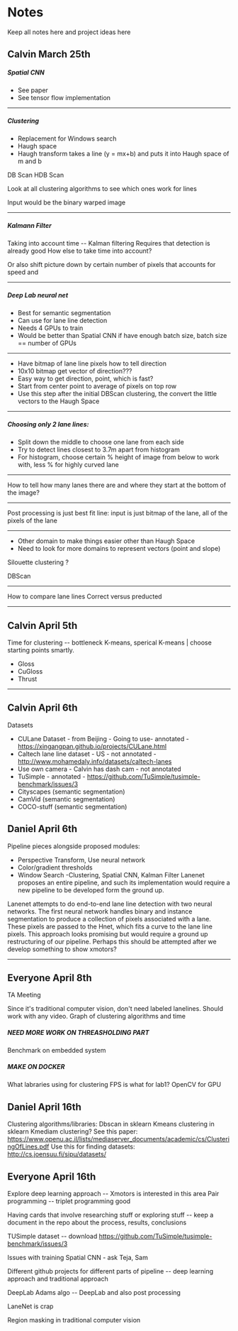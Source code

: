# Notes
Keep all notes here and project ideas here

## Calvin March 25th

##### Spatial CNN
* See paper
* See tensor flow implementation 	
	
------------------------------------------------------

##### Clustering

* Replacement for Windows search
* Haugh space
* Haugh transform takes a line (y = mx+b) and puts it into Haugh space of m and b

DB Scan
HDB Scan

Look at all clustering algorithms to see which ones work for lines

Input would be the binary warped image

------------------------------------------------------

##### Kalmann Filter 

Taking into account time -- Kalman filtering
	Requires that detection is already good
How else to take time into account?

Or also shift picture down by certain number of pixels that accounts for speed and 

------------------------------------------------------

##### Deep Lab neural net

* Best for semantic segmentation 
* Can use for lane line detection
* Needs 4 GPUs to train 
* Would be better than Spatial CNN if have enough batch size, batch size == number of GPUs

------------------------------------------------------

* Have bitmap of lane line pixels how to tell direction
* 10x10 bitmap get vector of direction???
* Easy way to get direction, point, which is fast?
* Start from center point to average of pixels on top row
* Use this step after the initial DBScan clustering, the convert the little vectors to the Haugh Space

------------------------------------------------------

##### Choosing only 2 lane lines:
* Split down the middle to choose one lane from each side
* Try to detect lines closest to 3.7m apart from histogram
* For histogram, choose certain % height of image from below to work with, less % for highly curved lane

------------------------------------------------------

How to tell how many lanes there are and where they start at the bottom of the image?

------------------------------------------------------

Post processing is just best fit line: input is just bitmap of the lane, all of the pixels of the lane

------------------------------------------------------

* Other domain to make things easier other than Haugh Space
* Need to look for more domains to represent vectors (point and slope)

Silouette clustering ?

DBScan

------------------------------------------------------

How to compare lane lines
Correct versus preducted 

------------------------------------------------------

## Calvin April 5th

Time for clustering -- bottleneck
K-means, sperical K-means | choose starting points smartly.
* Gloss
* CuGloss
* Thrust

------------------------------------------------------

## Calvin April 6th

Datasets
* CULane Dataset - from Beijing - Going to use- annotated - https://xingangpan.github.io/projects/CULane.html
* Caltech lane line dataset - US - not annotated - http://www.mohamedaly.info/datasets/caltech-lanes
* Use own camera - Calvin has dash cam - not annotated
* TuSimple - annotated - https://github.com/TuSimple/tusimple-benchmark/issues/3
* Cityscapes (semantic segmentation)
* CamVid (semantic segmentation)
* COCO-stuff (semantic segmentation)

## Daniel April 6th
Pipeline pieces alongside proposed modules:
* Perspective Transform, Use neural network 
* Color/gradient thresholds
* Window Search -Clustering, Spatial CNN, Kalman Filter
Lanenet proposes an entire pipeline, and such its implementation would require a new pipeline to be developed form the ground up.

Lanenet attempts to do end-to-end lane line detection with two neural networks. The first neural network handles binary and instance segmentation to produce a collection of pixels associated with a lane. These pixels are passed to the Hnet, which fits a curve to the lane line pixels. This approach looks promising but would require a ground up restructuring of our pipeline. Perhaps this should be attempted after we develop something to show xmotors?

------------------------------------------------------

## Everyone April 8th

TA Meeting

Since it's traditional computer vision, don't need labeled lanelines. Should work with any video.
Graph of clustering algorithms and time
##### NEED MORE WORK ON THREASHOLDING PART
Benchmark on embedded system
##### MAKE ON DOCKER
What labraries using for clustering
FPS is what for lab1?
OpenCV for GPU

## Daniel April 16th
Clustering algorithms/libraries:
Dbscan in sklearn
Kmeans clustering in sklearn
Kmediam clustering? See this paper: https://www.openu.ac.il/lists/mediaserver_documents/academic/cs/ClusteringOfLines.pdf
Use this for finding datasets: http://cs.joensuu.fi/sipu/datasets/

## Everyone April 16th

Explore deep learning approach -- Xmotors is interested in this area
Pair programming -- triplet programming good

Having cards that involve researching stuff or exploring stuff -- keep a document in the repo about the process, results, conclusions

TUSimple dataset -- download
https://github.com/TuSimple/tusimple-benchmark/issues/3

Issues with training Spatial CNN - ask Teja, Sam

Different github projects for different parts of pipeline -- deep learning approach and traditional approach

DeepLab
Adams algo -- DeepLab and also post processing

LaneNet is crap

Region masking in traditional computer vision
